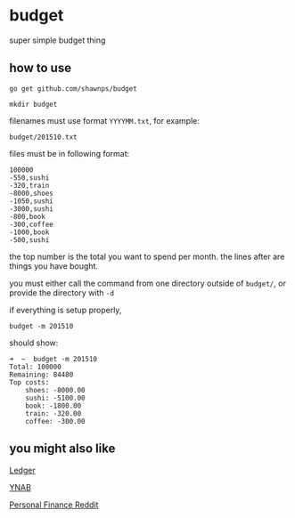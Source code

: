# budget
super simple budget thing

## how to use
`go get github.com/shawnps/budget`

`mkdir budget`

filenames must use format `YYYYMM.txt`, for example:

`budget/201510.txt`

files must be in following format:

```
100000
-550,sushi
-320,train
-8000,shoes
-1050,sushi
-3000,sushi
-800,book
-300,coffee
-1000,book
-500,sushi
```

the top number is the total you want to spend per month. the lines after are things you have bought.

you must either call the command from one directory outside of `budget/`, or provide the directory with `-d`

if everything is setup properly,

`budget -m 201510`

should show:

```
➜  ~  budget -m 201510
Total: 100000
Remaining: 84480
Top costs:
    shoes: -8000.00
    sushi: -5100.00
    book: -1800.00
    train: -320.00
    coffee: -300.00
```

## you might also like
[Ledger](http://www.ledger-cli.org/index.html)

[YNAB](https://www.youneedabudget.com/)

[Personal Finance Reddit](http://personalfinance.reddit.com/)
